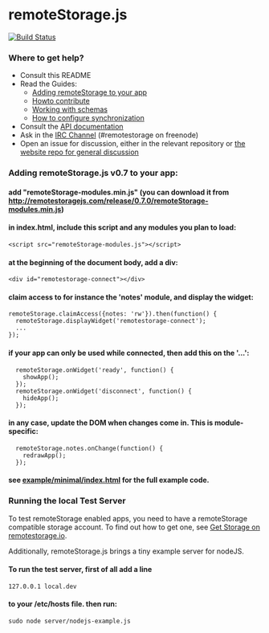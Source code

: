 # remoteStorage.js

[![Build Status](https://secure.travis-ci.org/RemoteStorage/remoteStorage.js.png)](http://travis-ci.org/RemoteStorage/remoteStorage.js)

### Where to get help?

* Consult this README
* Read the Guides:
  * [Adding remoteStorage to your app](http://remotestoragejs.com/doc/code/files2/howto-include-txt.html)
  * [Howto contribute](http://remotestoragejs.com/doc/code/files2/howto-contribute-txt.html)
  * [Working with schemas](http://remotestoragejs.com/doc/code/files2/howto-include-txt.html)
  * [How to configure synchronization](http://remotestoragejs.com/doc/code/files/lib/sync-js.html#How_to_configure_sync)
* Consult the [API documentation](http://remotestoragejs.com/doc/code)
* Ask in the [IRC Channel](http://webchat.freenode.net/?channels=remotestorage) (#remotestorage on freenode)
* Open an issue for discussion, either in the relevant repository or [the website repo for general discussion](https://github.com/remotestorage/remotestorage.io/issues)

### Adding remoteStorage.js v0.7 to your app:

#### add "remoteStorage-modules.min.js" (you can download it from http://remotestoragejs.com/release/0.7.0/remoteStorage-modules.min.js)
#### in index.html, include this script and any modules you plan to load:

    <script src="remoteStorage-modules.js"></script>

#### at the beginning of the document body, add a div:

    <div id="remotestorage-connect"></div>

#### claim access to for instance the 'notes' module, and display the widget:

    remoteStorage.claimAccess({notes: 'rw'}).then(function() {
      remoteStorage.displayWidget('remotestorage-connect');
      ...
    });

#### if your app can only be used while connected, then add this on the '...':

      remoteStorage.onWidget('ready', function() {
        showApp();
      });
      remoteStorage.onWidget('disconnect', function() {
        hideApp();
      });

#### in any case, update the DOM when changes come in. This is module-specific:

      remoteStorage.notes.onChange(function() {
        redrawApp();
      });

#### see [example/minimal/index.html](https://github.com/RemoteStorage/remoteStorage.js/blob/master/example/minimal/index.html) for the full example code.

### Running the local Test Server

To test remoteStorage enabled apps, you need to have a remoteStorage compatible storage account.
To find out how to get one, see [Get Storage on remotestorage.io](http://remotestorage.io/get/).

Additionally, remoteStorage.js brings a tiny example server for nodeJS.

#### To run the test server, first of all add a line

    127.0.0.1 local.dev

#### to your /etc/hosts file. then run:

    sudo node server/nodejs-example.js

